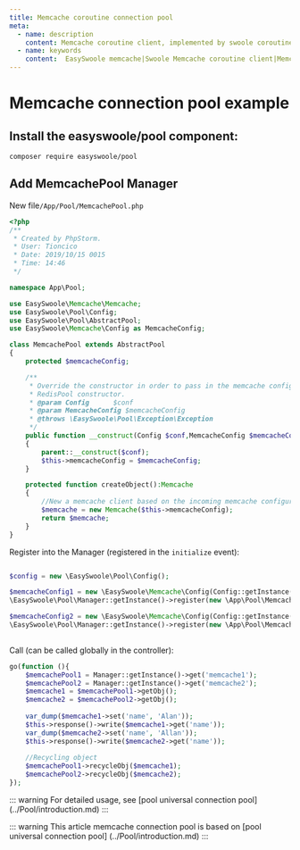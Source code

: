 ```yaml
---
title: Memcache coroutine connection pool
meta:
  - name: description
    content: Memcache coroutine client, implemented by swoole coroutine client
  - name: keywords
    content:  EasySwoole memcache|Swoole Memcache coroutine client|Memcache connection pool
---
```

# Memcache connection pool example

## Install the easyswoole/pool component:

```shell
composer require easyswoole/pool
```

## Add MemcachePool Manager
New file`/App/Pool/MemcachePool.php`

```php
<?php
/**
 * Created by PhpStorm.
 * User: Tioncico
 * Date: 2019/10/15 0015
 * Time: 14:46
 */

namespace App\Pool;

use EasySwoole\Memcache\Memcache;
use EasySwoole\Pool\Config;
use EasySwoole\Pool\AbstractPool;
use EasySwoole\Memcache\Config as MemcacheConfig;

class MemcachePool extends AbstractPool
{
    protected $memcacheConfig;

    /**
     * Override the constructor in order to pass in the memcache configuration
     * RedisPool constructor.
     * @param Config      $conf
     * @param MemcacheConfig $memcacheConfig
     * @throws \EasySwoole\Pool\Exception\Exception
     */
    public function __construct(Config $conf,MemcacheConfig $memcacheConfig)
    {
        parent::__construct($conf);
        $this->memcacheConfig = $memcacheConfig;
    }

    protected function createObject():Memcache
    {
        //New a memcache client based on the incoming memcache configuration
        $memcache = new Memcache($this->memcacheConfig);
        return $memcache;
    }
}
```
Register into the Manager (registered in the `initialize` event):
```php

$config = new \EasySwoole\Pool\Config();

$memcacheConfig1 = new \EasySwoole\Memcache\Config(Config::getInstance()->getConf('MEMCACHE1'));
\EasySwoole\Pool\Manager::getInstance()->register(new \App\Pool\MemcachePool($config,$memcacheConfig1),'memcache1');

$memcacheConfig2 = new \EasySwoole\Memcache\Config(Config::getInstance()->getConf('MEMCACHE2'));
\EasySwoole\Pool\Manager::getInstance()->register(new \App\Pool\MemcachePool($config,$memcacheConfig2),'memcache2');
    
```

Call (can be called globally in the controller):
```php
go(function (){
    $memcachePool1 = Manager::getInstance()->get('memcache1');
    $memcachePool2 = Manager::getInstance()->get('memcache2');
    $memcache1 = $memcachePool1->getObj();
    $memcache2 = $memcachePool2->getObj();
    
    var_dump($memcache1->set('name', 'Alan'));
    $this->response()->write($memcache1->get('name'));
    var_dump($memcache2->set('name', 'Allan'));
    $this->response()->write($memcache2->get('name'));
    
    //Recycling object
    $memcachePool1->recycleObj($memcache1);
    $memcachePool2->recycleObj($memcache2);
});
```

::: warning
For detailed usage, see [pool universal connection pool] (../Pool/introduction.md)
:::

::: warning
This article memcache connection pool is based on [pool universal connection pool] (../Pool/introduction.md)
:::